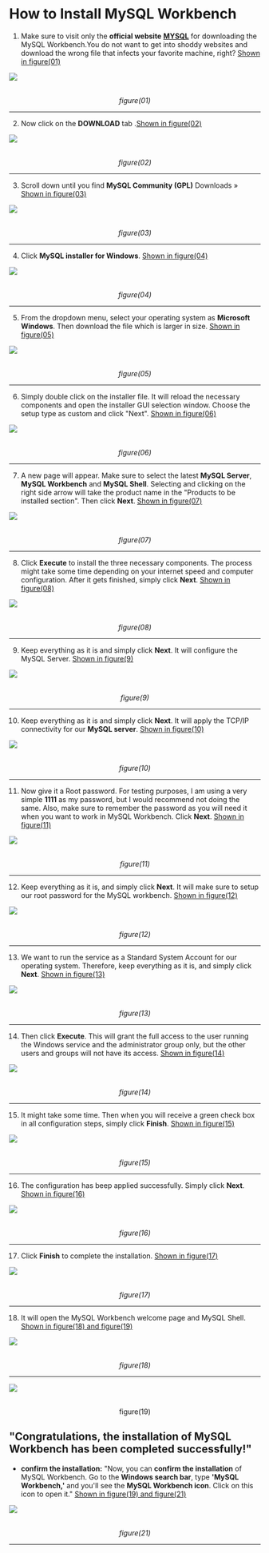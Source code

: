 #  How to Install MySQL Workbench

1. Make sure to visit only the **official website** **[MYSQL](https://www.mysql.com/products/workbench/)**
for downloading the MySQL Workbench.You do not want to get into shoddy websites and download the wrong file that infects your favorite machine, right? <ins>Shown in figure(01)</ins>
<img src="https://github.com/cyber-fanatic/ultimate-mysql-bootcamp/blob/main/00_getting_started/01_install_mysql_on_windows/images/Screenshot%20from%202024-05-09%2019-36-13.png">
<p align="center"><br><em>figure(01)</em></p>
<hr>

2.  Now click on the **DOWNLOAD** tab .<ins>Shown in figure(02)</ins>
<img  src="https://github.com/cyber-fanatic/ultimate-mysql-bootcamp/blob/main/00_getting_started/01_install_mysql_on_windows/images/Pasted%20image.png">
<p align="center"><br><em>figure(02)</em></p>
<hr>

3. Scroll down until you find **MySQL Community (GPL)**  Downloads » <ins>Shown in figure(03)</ins>
<img src="https://github.com/cyber-fanatic/ultimate-mysql-bootcamp/blob/main/00_getting_started/01_install_mysql_on_windows/images/Pasted%20image%201.png">
<p align="center"><br><em>figure(03)</em></p>
<hr>

4. Click **MySQL installer for Windows**. <ins>Shown in figure(04)</ins>
<img src="https://github.com/cyber-fanatic/ultimate-mysql-bootcamp/blob/main/00_getting_started/01_install_mysql_on_windows/images/Pasted%20image%202.png">
<p align="center"><br><em>figure(04)</em></p>
<hr>

5. From the dropdown menu, select your operating system as **Microsoft Windows**. Then download the file which is larger in size. <ins>Shown in figure(05)</ins>
<img src="https://github.com/cyber-fanatic/ultimate-mysql-bootcamp/blob/main/00_getting_started/01_install_mysql_on_windows/images/Pasted%20image%203.png">
<p align="center"><br><em>figure(05)</em></p>
<hr>

6. Simply double click on the installer file. It will reload the necessary components and open the installer GUI selection window. Choose the setup type as custom and click "Next". <ins>Shown in figure(06)</ins>
<img src="https://github.com/cyber-fanatic/ultimate-mysql-bootcamp/blob/main/00_getting_started/01_install_mysql_on_windows/images/Pasted%20image%205.png">
<p align="center"><br><em>figure(06)</em></p>
<hr>

7. A new page will appear. Make sure to select the latest **MySQL Server**, **MySQL Workbench** and **MySQL Shell**. Selecting and clicking on the right side arrow will take the product name in the "Products to be installed section". Then click **Next**. <ins>Shown in figure(07)</ins>
<img src="https://github.com/cyber-fanatic/ultimate-mysql-bootcamp/blob/main/00_getting_started/01_install_mysql_on_windows/images/Screenshot%20from%202024-05-09%2019-43-58.png">
<p align="center"><br><em>figure(07)</em></p>
<hr>

8. Click **Execute** to install the three necessary components. The process might take some time depending on your internet speed and computer configuration. After it gets finished, simply click **Next**. <ins>Shown in figure(08)</ins>
<img src="https://github.com/cyber-fanatic/ultimate-mysql-bootcamp/blob/main/00_getting_started/01_install_mysql_on_windows/images/Pasted image 10.png">
<p align="center"><br><em>figure(08)</em></p>
<hr>


9. Keep everything as it is and simply click **Next**. It will configure the MySQL Server. <ins>Shown in figure(9)</ins>
<img src="https://github.com/cyber-fanatic/ultimate-mysql-bootcamp/blob/main/00_getting_started/01_install_mysql_on_windows/images/Pasted image 12.png">
<p align="center"><br><em>figure(9)</em></p>
<hr>

10. Keep everything as it is and simply click **Next**. It will apply the TCP/IP connectivity for our **MySQL server**. <ins>Shown in figure(10)</ins>
<img src="https://github.com/cyber-fanatic/ultimate-mysql-bootcamp/blob/main/00_getting_started/01_install_mysql_on_windows/Pasted image 13.png">
<p align="center"><br><em>figure(10)</em></p>
<hr>

11. Now give it a Root password. For testing purposes, I am using a very simple **1111** as my password, but I would recommend not doing the same. Also, make sure to remember the password as you will need it when you want to work in MySQL Workbench. Click **Next**. <ins>Shown in figure(11)</ins>
<img src="https://github.com/cyber-fanatic/ultimate-mysql-bootcamp/blob/main/00_getting_started/01_install_mysql_on_windows/images/Pasted%20image%2014.png">
<p align="center"><br><em>figure(11)</em></p>
<hr>

12. Keep everything as it is, and simply click **Next**. It will make sure to setup our root password for the MySQL workbench. <ins>Shown in figure(12)</ins>
<img src="https://github.com/cyber-fanatic/ultimate-mysql-bootcamp/blob/main/00_getting_started/01_install_mysql_on_windows/images/Pasted%20image%2015.png">
<p align="center"><br><em>figure(12)</em></p>
<hr>

13. We want to run the service as a Standard System Account for our operating system. Therefore, keep everything as it is, and simply click **Next**. <ins>Shown in figure(13)</ins>
<img src="https://github.com/cyber-fanatic/ultimate-mysql-bootcamp/blob/main/00_getting_started/01_install_mysql_on_windows/images/Pasted%20image%2016.png">
<p align="center"><br><em>figure(13)</em></p>
<hr>

14. Then click **Execute**. This will grant the full access to the user running the Windows service and the administrator group only, but the other users and groups will not have its access. <ins>Shown in figure(14)</ins>
<img src="https://github.com/cyber-fanatic/ultimate-mysql-bootcamp/blob/main/00_getting_started/01_install_mysql_on_windows/images/Pasted%20image%2017.png">
<p align="center"><br><em>figure(14)</em></p>
<hr>

15. It might take some time. Then when you will receive a green check box in all configuration steps, simply click **Finish**. <ins>Shown in figure(15)</ins>
<img src="https://github.com/cyber-fanatic/ultimate-mysql-bootcamp/blob/main/00_getting_started/01_install_mysql_on_windows/Pasted%20image%2018.png">
<p align="center"><br><em>figure(15)</em></p>
<hr>

16. The configuration has beep applied successfully. Simply click **Next**. <ins>Shown in figure(16)</ins>
<img src="https://github.com/cyber-fanatic/ultimate-mysql-bootcamp/blob/main/00_getting_started/01_install_mysql_on_windows/images/Pasted%20image%2019.png">
<p align="center"><br><em>figure(16)</em></p>
<hr>

17. Click **Finish** to complete the installation. <ins>Shown in figure(17)</ins>
<img src="https://github.com/cyber-fanatic/ultimate-mysql-bootcamp/blob/main/00_getting_started/01_install_mysql_on_windows/images/Pasted%20image%2020.png">
<p align="center"><br><em>figure(17)</em></p>
<hr>

18. It will open the MySQL Workbench welcome page and MySQL Shell. <ins>Shown in figure(18) and figure(19)</ins>
<img src="https://github.com/cyber-fanatic/ultimate-mysql-bootcamp/blob/main/00_getting_started/01_install_mysql_on_windows/images/Pasted%20image%2021.png">
<p align="center"><br><em>figure(18)</em></p>
<hr>

<img src="https://github.com/cyber-fanatic/ultimate-mysql-bootcamp/blob/main/00_getting_started/01_install_mysql_on_windows/images/Pasted%20image%2022.png">
<p align="center"><br>figure(19)</em></p>


## "Congratulations, the installation of MySQL Workbench has been completed successfully!"
- **confirm the installation:**
  "Now, you can **confirm the installation** of MySQL Workbench. Go to the **Windows search bar**, type **'MySQL Workbench,'** and you'll see the **MySQL Workbench icon**. Click on this icon to open it." <ins>Shown in figure(19) and figure(21)</ins>

<img src="https://github.com/cyber-fanatic/ultimate-mysql-bootcamp/blob/main/00_getting_started/01_install_mysql_on_windows/images/Pasted%20image%2023.png">
<p align="center"><br><em>figure(21)</em></p>
<hr>
 
